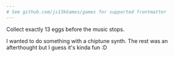 ```yaml
---
# See github.com/js13kGames/games for supported frontmatter
---
```

Collect exactly 13 eggs before the music stops.

I wanted to do something with a chiptune synth. The rest was an afterthought but I guess it's kinda fun :D